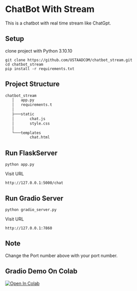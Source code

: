 # ChatBot With Stream
This is a chatbot with real time stream like ChatGpt.

## Setup
  
  clone project with Python 3.10.10
  ```code
  git clone https://github.com/USTAADCOM/chatbot_stream.git
  cd chatbot_stream
  pip install -r requirements.txt
  ```
## Project Structure

```bash
chatbot_stream
   │   app.py
   │   requirements.t
   │
   ├───static
   │       chat.js
   │       style.css
   │
   └───templates
           chat.html
```

## Run FlaskServer  
```code
python app.py
```
Visit URL 
```code
http://127.0.0.1:5000/chat
```
## Run Gradio Server   
```code
python gradio_server.py
```
Visit URL 
```code
http://127.0.0.1:7860
```
## Note
Change the Port number above with your port number.
## Gradio Demo On Colab

[![Open In Colab](https://colab.research.google.com/assets/colab-badge.svg)](https://github.com/USTAADCOM/chatbot_stream/blob/main/ChatBot_Streaming.ipynb)
